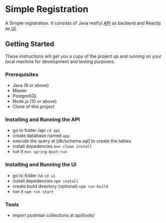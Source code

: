 # Simple Registration
A Simple registration. It consists of Java restful [API](#installing-and-running-the-api) as backend and Reactjs as [UI](#installing-and-running-the-ui). 

## Getting Started
These instructions will get you a copy of the project up and running on your local machine for development and testing purposes.

### Prerequisites
- Java (8 or above)
- Maven
- PostgreSQL
- Node.js (10 or above)
- Clone of this project

### Installing and Running the API
- go to folder /api
`cd api`
- create database named `app`
- execute the query at [db/schema.sql] to create the tables
- install depedencies
`mvn clean install`
- run it
`mvn spring-boot:run`

### Installing and Running the UI

- go to folder /ui
`cd ui`
- install depedencies
`npm install`
- create build directory (optional)
`npm run build`
- run it
`npm run start`

### Tools
- import postman collections at api/tools/
